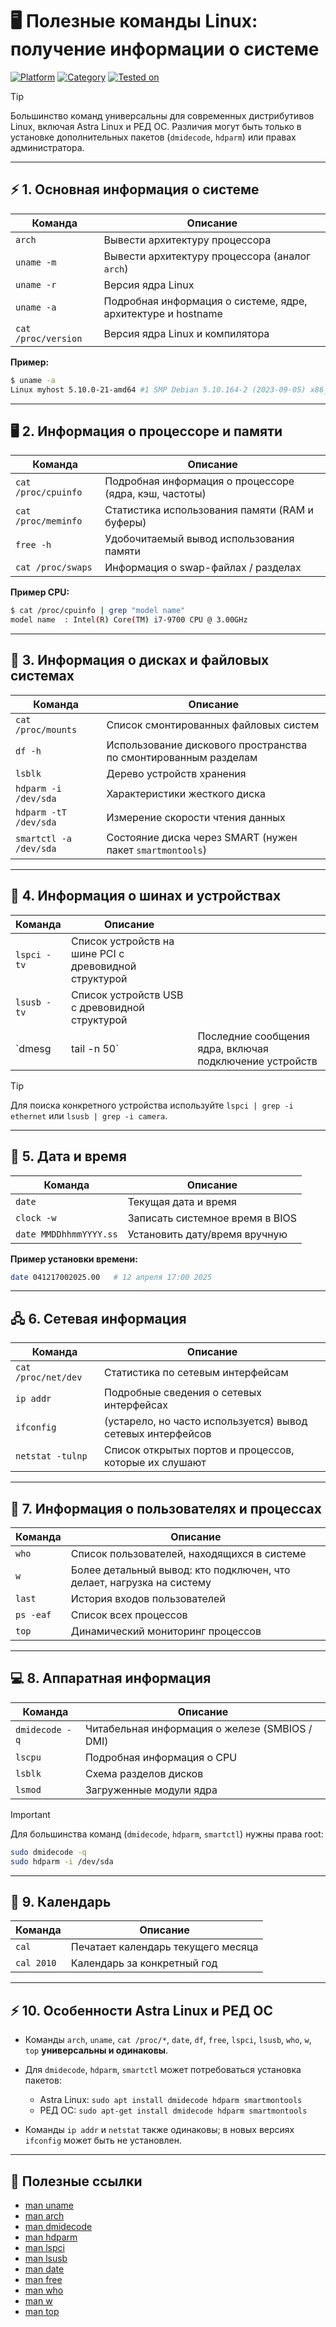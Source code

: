 # 🖥 Полезные команды Linux: получение информации о системе

[![Platform](https://img.shields.io/badge/platform-Linux-lightgrey?style=flat-square&logo=linux)]()
[![Category](https://img.shields.io/badge/category-System%20Info-blue?style=flat-square)]()
[![Tested on](https://img.shields.io/badge/tested%20on-Astra%20SE%201.7.5%20|%20Astra%20SE%201.8%20|%20RED%20OS%207.3-orange?style=flat-square)]()

> [!TIP]  
> Большинство команд универсальны для современных дистрибутивов Linux, включая Astra Linux и РЕД ОС. Различия могут быть только в установке дополнительных пакетов (`dmidecode`, `hdparm`) или правах администратора.

---

## ⚡ 1. Основная информация о системе

| Команда | Описание |
|---------|----------|
| `arch` | Вывести архитектуру процессора |
| `uname -m` | Вывести архитектуру процессора (аналог `arch`) |
| `uname -r` | Версия ядра Linux |
| `uname -a` | Подробная информация о системе, ядре, архитектуре и hostname |
| `cat /proc/version` | Версия ядра Linux и компилятора |

**Пример:**
```bash
$ uname -a
Linux myhost 5.10.0-21-amd64 #1 SMP Debian 5.10.164-2 (2023-09-05) x86_64 GNU/Linux
````

---

## 🖥 2. Информация о процессоре и памяти

| Команда             | Описание                                               |
| ------------------- | ------------------------------------------------------ |
| `cat /proc/cpuinfo` | Подробная информация о процессоре (ядра, кэш, частоты) |
| `cat /proc/meminfo` | Статистика использования памяти (RAM и буферы)         |
| `free -h`           | Удобочитаемый вывод использования памяти               |
| `cat /proc/swaps`   | Информация о swap-файлах / разделах                    |

**Пример CPU:**

```bash
$ cat /proc/cpuinfo | grep "model name"
model name  : Intel(R) Core(TM) i7-9700 CPU @ 3.00GHz
```

---

## 💽 3. Информация о дисках и файловых системах

| Команда                | Описание                                                        |
| ---------------------- | --------------------------------------------------------------- |
| `cat /proc/mounts`     | Список смонтированных файловых систем                           |
| `df -h`                | Использование дискового пространства по смонтированным разделам |
| `lsblk`                | Дерево устройств хранения                                       |
| `hdparm -i /dev/sda`   | Характеристики жесткого диска                                   |
| `hdparm -tT /dev/sda`  | Измерение скорости чтения данных                                |
| `smartctl -a /dev/sda` | Состояние диска через SMART (нужен пакет `smartmontools`)       |

---

## 🔌 4. Информация о шинах и устройствах

| Команда     | Описание                                              |                                                         |
| ----------- | ----------------------------------------------------- | ------------------------------------------------------- |
| `lspci -tv` | Список устройств на шине PCI с древовидной структурой |                                                         |
| `lsusb -tv` | Список устройств USB с древовидной структурой         |                                                         |
| `dmesg      | tail -n 50`                                           | Последние сообщения ядра, включая подключение устройств |

> [!TIP]
> Для поиска конкретного устройства используйте `lspci | grep -i ethernet` или `lsusb | grep -i camera`.

---

## 📅 5. Дата и время

| Команда                | Описание                        |
| ---------------------- | ------------------------------- |
| `date`                 | Текущая дата и время            |
| `clock -w`             | Записать системное время в BIOS |
| `date MMDDhhmmYYYY.ss` | Установить дату/время вручную   |

**Пример установки времени:**

```bash
date 041217002025.00   # 12 апреля 17:00 2025
```

---

## 🖧 6. Сетевая информация

| Команда             | Описание                                                    |
| ------------------- | ----------------------------------------------------------- |
| `cat /proc/net/dev` | Статистика по сетевым интерфейсам                           |
| `ip addr`           | Подробные сведения о сетевых интерфейсах                    |
| `ifconfig`          | (устарело, но часто используется) вывод сетевых интерфейсов |
| `netstat -tulnp`    | Список открытых портов и процессов, которые их слушают      |

---

## 🧩 7. Информация о пользователях и процессах

| Команда   | Описание                                                              |
| --------- | --------------------------------------------------------------------- |
| `who`     | Список пользователей, находящихся в системе                           |
| `w`       | Более детальный вывод: кто подключен, что делает, нагрузка на систему |
| `last`    | История входов пользователей                                          |
| `ps -eaf` | Список всех процессов                                                 |
| `top`     | Динамический мониторинг процессов                                     |

---

## 💻 8. Аппаратная информация

| Команда        | Описание                                       |
| -------------- | ---------------------------------------------- |
| `dmidecode -q` | Читабельная информация о железе (SMBIOS / DMI) |
| `lscpu`        | Подробная информация о CPU                     |
| `lsblk`        | Схема разделов дисков                          |
| `lsmod`        | Загруженные модули ядра                        |

> [!IMPORTANT]
> Для большинства команд (`dmidecode`, `hdparm`, `smartctl`) нужны права root:

```bash
sudo dmidecode -q
sudo hdparm -i /dev/sda
```

---

## 📆 9. Календарь

| Команда    | Описание                           |
| ---------- | ---------------------------------- |
| `cal`      | Печатает календарь текущего месяца |
| `cal 2010` | Календарь за конкретный год        |

---

## ⚡ 10. Особенности Astra Linux и РЕД ОС

* Команды `arch`, `uname`, `cat /proc/*`, `date`, `df`, `free`, `lspci`, `lsusb`, `who`, `w`, `top` **универсальны и одинаковы**.
* Для `dmidecode`, `hdparm`, `smartctl` может потребоваться установка пакетов:

  * Astra Linux: `sudo apt install dmidecode hdparm smartmontools`
  * РЕД ОС: `sudo apt-get install dmidecode hdparm smartmontools`
* Команды `ip addr` и `netstat` также одинаковы; в новых версиях `ifconfig` может быть не установлен.

---

## 🔗 Полезные ссылки

* [man uname](https://linux.die.net/man/1/uname)
* [man arch](https://linux.die.net/man/1/arch)
* [man dmidecode](https://linux.die.net/man/8/dmidecode)
* [man hdparm](https://linux.die.net/man/8/hdparm)
* [man lspci](https://linux.die.net/man/8/lspci)
* [man lsusb](https://linux.die.net/man/8/lsusb)
* [man date](https://linux.die.net/man/1/date)
* [man free](https://linux.die.net/man/1/free)
* [man who](https://linux.die.net/man/1/who)
* [man w](https://linux.die.net/man/1/w)
* [man top](https://linux.die.net/man/1/top)

